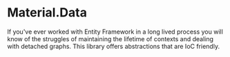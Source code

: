 # Material.Data

If you've ever worked with Entity Framework in a long lived process you will know of the struggles of maintaining the lifetime of contexts and dealing with detached graphs. This library offers abstractions that are IoC friendly.
